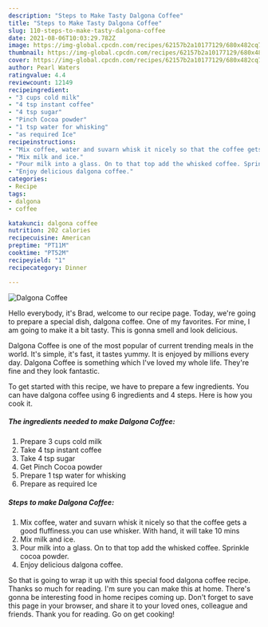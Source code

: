 ```yaml
---
description: "Steps to Make Tasty Dalgona Coffee"
title: "Steps to Make Tasty Dalgona Coffee"
slug: 110-steps-to-make-tasty-dalgona-coffee
date: 2021-08-06T10:03:29.782Z
image: https://img-global.cpcdn.com/recipes/62157b2a10177129/680x482cq70/dalgona-coffee-recipe-main-photo.jpg
thumbnail: https://img-global.cpcdn.com/recipes/62157b2a10177129/680x482cq70/dalgona-coffee-recipe-main-photo.jpg
cover: https://img-global.cpcdn.com/recipes/62157b2a10177129/680x482cq70/dalgona-coffee-recipe-main-photo.jpg
author: Pearl Waters
ratingvalue: 4.4
reviewcount: 12149
recipeingredient:
- "3 cups cold milk"
- "4 tsp instant coffee"
- "4 tsp sugar"
- "Pinch Cocoa powder"
- "1 tsp water for whisking"
- "as required Ice"
recipeinstructions:
- "Mix coffee, water and suvarn whisk it nicely so that the coffee gets a good fluffiness.you can use whisker. With hand, it will take 10 mins"
- "Mix milk and ice."
- "Pour milk into a glass. On to that top add the whisked coffee. Sprinkle cocoa powder."
- "Enjoy delicious dalgona coffee."
categories:
- Recipe
tags:
- dalgona
- coffee

katakunci: dalgona coffee 
nutrition: 202 calories
recipecuisine: American
preptime: "PT11M"
cooktime: "PT52M"
recipeyield: "1"
recipecategory: Dinner

---
```



![Dalgona Coffee](https://img-global.cpcdn.com/recipes/62157b2a10177129/680x482cq70/dalgona-coffee-recipe-main-photo.jpg)

Hello everybody, it's Brad, welcome to our recipe page. Today, we're going to prepare a special dish, dalgona coffee. One of my favorites. For mine, I am going to make it a bit tasty. This is gonna smell and look delicious.

Dalgona Coffee is one of the most popular of current trending meals in the world. It's simple, it's fast, it tastes yummy. It is enjoyed by millions every day. Dalgona Coffee is something which I've loved my whole life. They're fine and they look fantastic.




To get started with this recipe, we have to prepare a few ingredients. You can have dalgona coffee using 6 ingredients and 4 steps. Here is how you cook it.

<!--inarticleads1-->

##### The ingredients needed to make Dalgona Coffee:

1. Prepare 3 cups cold milk
1. Take 4 tsp instant coffee
1. Take 4 tsp sugar
1. Get Pinch Cocoa powder
1. Prepare 1 tsp water for whisking
1. Prepare as required Ice




<!--inarticleads2-->

##### Steps to make Dalgona Coffee:

1. Mix coffee, water and suvarn whisk it nicely so that the coffee gets a good fluffiness.you can use whisker. With hand, it will take 10 mins
1. Mix milk and ice.
1. Pour milk into a glass. On to that top add the whisked coffee. Sprinkle cocoa powder.
1. Enjoy delicious dalgona coffee.




So that is going to wrap it up with this special food dalgona coffee recipe. Thanks so much for reading. I'm sure you can make this at home. There's gonna be interesting food in home recipes coming up. Don't forget to save this page in your browser, and share it to your loved ones, colleague and friends. Thank you for reading. Go on get cooking!
